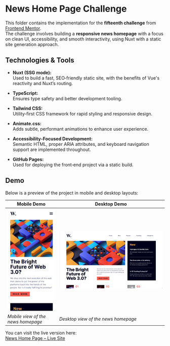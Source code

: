 # News Home Page Challenge

This folder contains the implementation for the **fifteenth challenge** from [Frontend Mentor](https://www.frontendmentor.io).  
The challenge involves building a **responsive news homepage** with a focus on clean UI, accessibility, and smooth interactivity, using Nuxt with a static site generation approach.

## Technologies & Tools

- **Nuxt (SSG mode):**  
  Used to build a fast, SEO‑friendly static site, with the benefits of Vue's reactivity and Nuxt’s routing.

- **TypeScript:**  
  Ensures type safety and better development tooling.

- **Tailwind CSS:**  
  Utility‑first CSS framework for rapid styling and responsive design.

- **Animate.css:**  
  Adds subtle, performant animations to enhance user experience.

- **Accessibility‑Focused Development:**  
  Semantic HTML, proper ARIA attributes, and keyboard navigation support are implemented throughout.

- **GitHub Pages:**  
  Used for deploying the front‑end project via a static build.

## Demo

Below is a preview of the project in mobile and desktop layouts:

| Mobile Demo | Desktop Demo |
|-------------|--------------|
| ![Mobile Demo](./public/images/mobile-demo.png) | ![Desktop Demo](./public/images/desktop-demo.png) |
| *Mobile view of the news homepage* | *Desktop view of the news homepage* |

You can visit the live version here:  
[News Home Page – Live Site](https://ariarash44.github.io/frontend-mentor/15.newsHomePage/)